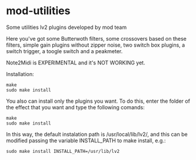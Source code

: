 mod-utilities
=============

Some utilities lv2 plugins developed by mod team

Here you've got some Butterwoth filters,
some crossovers based on these filters,
simple gain plugins without zipper noise,
two switch box plugins, a switch trigger,
a toogle switch and a peakmeter.

Note2Midi is EXPERIMENTAL and it's NOT WORKING yet.

Installation:

	make
	sudo make install

You also can install only the plugins you want.
To do this, enter the folder of the effect that you want and type the following comands:

	make
	sudo make install

In this way, the default instalation path is /usr/local/lib/lv2/, and this can be modified passing the variable INSTALL_PATH to make install, e.g.:

	sudo make install INSTALL_PATH=/usr/lib/lv2

